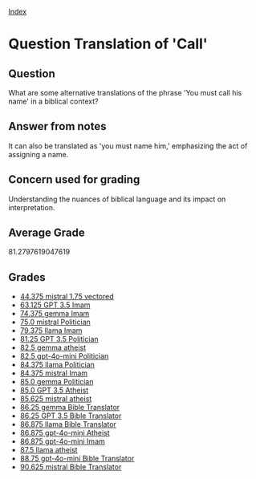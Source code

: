 
[Index](../../index.md)
# Question Translation of 'Call'
## Question
What are some alternative translations of the phrase 'You must call his name' in a biblical context?

## Answer from notes
It can also be translated as 'you must name him,' emphasizing the act of assigning a name.

## Concern used for grading
Understanding the nuances of biblical language and its impact on interpretation.

## Average Grade
81.2797619047619

## Grades
 * [44.375 mistral 1.75 vectored](../answers/mistral_1.75_vectored/Translation_of__Call_.md)
 * [63.125 GPT 3.5 Imam](../answers/GPT_3.5_Imam/Translation_of__Call_.md)
 * [74.375 gemma Imam](../answers/gemma_Imam/Translation_of__Call_.md)
 * [75.0 mistral Politician](../answers/mistral_Politician/Translation_of__Call_.md)
 * [79.375 llama Imam](../answers/llama_Imam/Translation_of__Call_.md)
 * [81.25 GPT 3.5 Politician](../answers/GPT_3.5_Politician/Translation_of__Call_.md)
 * [82.5 gemma atheist](../answers/gemma_atheist/Translation_of__Call_.md)
 * [82.5 gpt-4o-mini Politician](../answers/gpt-4o-mini_Politician/Translation_of__Call_.md)
 * [84.375 llama Politician](../answers/llama_Politician/Translation_of__Call_.md)
 * [84.375 mistral Imam](../answers/mistral_Imam/Translation_of__Call_.md)
 * [85.0 gemma Politician](../answers/gemma_Politician/Translation_of__Call_.md)
 * [85.0 GPT 3.5 Atheist](../answers/GPT_3.5_Atheist/Translation_of__Call_.md)
 * [85.625 mistral atheist](../answers/mistral_atheist/Translation_of__Call_.md)
 * [86.25 gemma Bible Translator](../answers/gemma_Bible_Translator/Translation_of__Call_.md)
 * [86.25 GPT 3.5 Bible Translator](../answers/GPT_3.5_Bible_Translator/Translation_of__Call_.md)
 * [86.875 llama Bible Translator](../answers/llama_Bible_Translator/Translation_of__Call_.md)
 * [86.875 gpt-4o-mini Atheist](../answers/gpt-4o-mini_Atheist/Translation_of__Call_.md)
 * [86.875 gpt-4o-mini Imam](../answers/gpt-4o-mini_Imam/Translation_of__Call_.md)
 * [87.5 llama atheist](../answers/llama_atheist/Translation_of__Call_.md)
 * [88.75 gpt-4o-mini Bible Translator](../answers/gpt-4o-mini_Bible_Translator/Translation_of__Call_.md)
 * [90.625 mistral Bible Translator](../answers/mistral_Bible_Translator/Translation_of__Call_.md)
